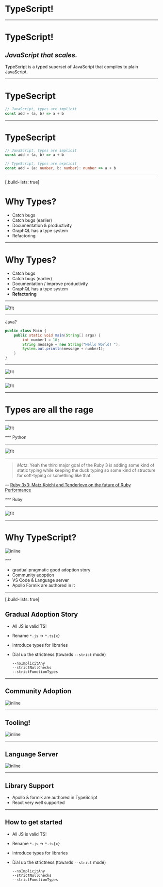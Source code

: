 # TypeScript!

---

# TypeScript!

## *JavaScript that scales.*

TypeScript is a typed superset of JavaScript that compiles to plain JavaScript.

---

# TypeSecript

``` js
// JavaScript, types are implicit
const add = (a, b) => a + b
```

---

# TypeSecript

``` js
// JavaScript, types are implicit
const add = (a, b) => a + b
```

``` ts
// TypeScript, types are explicit
const add = (a: number, b: number): number => a + b
```

---

[.build-lists: true]

# Why Types?

- Catch bugs
- Catch bugs (earlier)
- Documentation & productivity
- GraphQL has a type system
- Refactoring

---

# Why Types?

- Catch bugs
- Catch bugs (earlier)
- Documentation / improve productivity
- GraphQL has a type system
- **Refactoring**

---

![fit](./images/gatekeeper.jpg)

---

Java?

```java
public class Main {
    public static void main(String[] args) {
        int number1 = 10;
        String message = new String("Hello World! ");
        System.out.println(message + number1);
    }
}
```

---

![fit](./images/pair-programming.jpg)

---

![fit](./images/typescript-error-messages.png)

---

# Types are all the rage

---

![fit](./images/python-type-hints.png)

^^^
Python

---

![fit](./images/sorbet.gif)

---

> _Matz_: Yeah
the third major goal of the Ruby 3 is adding some kind of static typing while keeping the duck typing
so some kind of structure for soft-typing or something like that.

-- [Ruby 3x3: Matz Koichi and Tenderlove on the future of Ruby Performance][]

[ruby 3x3: matz koichi and tenderlove on the future of ruby performance]: https://blog.heroku.com/ruby-3-by-3

^^^
Ruby

---

![fit](./images/typed-js.png)

---

# Why TypeScript?

![inline](./images/typed-js.png)

^^^
- gradual
pragmatic
good adoption story
- Community adoption
- VS Code & Language server
- Apollo
Formik are authored in it

---

[.build-lists: true]

## Gradual Adoption Story

- All JS is valid TS!
- Rename `*.js` -> `*.ts{x}`
- Introduce types for libraries
- Dial up the strictness (towards `--strict` mode)

    ```
    --noImplicitAny
    --strictNullChecks
    --strictFunctionTypes
    ```

---

## Community Adoption

![inline](./images/typescript-adoption.png)

---

## Tooling!

![inline](./images/vscode.png)

---

## Language Server

![inline](./images/language-server.png)

---

## Library Support

- Apollo & formik are authored in TypeScript
- React very well supported

---

## How to get started

- All JS is valid TS!
- Rename `*.js` -> `*.ts{x}`
- Introduce types for libraries
- Dial up the strictness (towards `--strict` mode)

    ```
    --noImplicitAny
    --strictNullChecks
    --strictFunctionTypes
    ```
